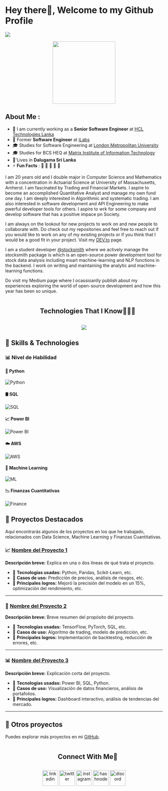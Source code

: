 # Hey there👋, Welcome to my Github Profile

<img src="https://readme-typing-svg.herokuapp.com?font=Architects+Daughter&color=22EBF7&size=25&center=false&lines=hey!+its+Jesús;Data+Scientist...;Machine+Learning...;Finance+Enthusiast..."/>


<p align="center">
  <img src="https://assets.gocoderz.xyz/site/wp-content/uploads/2017/02/shutterstock_239157115-460x320.jpg" height="200"/>
</p>

## About Me :

- 🏢 I am currently working as a **Senior Software Engineer** at [HCL Technologies Lanka](https://hclsrilanka.com/contact-us/)
- 🏢 Former **Software Engineer** at [iLabs](https://www.ilabs.lk/)
- 🎓 Studies for Software Engineering at [London Metropolitan University](https://www.londonmet.ac.uk/)
- 🎓 Studies for BCS HEQ at [Matrix Institute of Information Technology](http://www.matrix-edu.com/)
- 🏡'Lives in **Dalugama Sri Lanka**
- ⚡ **Fun Facts** : 🍕 🏉 🏏 🎥 🚞



<div>
 <p>

I am 20 years old and I double major in Computer Science and Mathematics with a concentration in Actuarial Science at University of Massachusetts, Amherst. I am fascinated by Trading and Financial Markets. I aspire to become an accomplished Quantitative Analyst and manage my own fund one day. I am deeply interested in Algorithmic and systematic trading. I am also interested in software development and API Engineering to make pwerful developer tools for others. I aspire to wrk for some company and develop software that has a positive impace pn Society. 

I am always on the lookout for new projects to work on and new people to collaborate with. Do check out my repositories and feel free to reach out if you would like to work on any of my existing projects or if you think that I would be a good fit in your project. Visit my [DEV.to](https://dev.to/apurvshah007) page.

I am a student developer [@stocksmith](https://github.com/stocksmith) where we actively manage the stocksmith package is which is an open-source power development tool for stock data analysis including msart machine-learning and NLP functions in the backend. I work on writing and maintaining the analytic and machine-learning functions. 

Do visit my Medium page where I ocassioanlly publish about my experiences exploring the world of open-source development and how this year has been so unique. 

</h4>
</div>



<!--h1 without bottom border-->
<div id="user-content-toc">
  <ul align="center">
    <summary><h2 style="display: inline-block">Technologies That I Know👨🏻‍💻</h2></summary>
  </ul>
</div>
<!--tech stack icons-->
<p align="center">
  <a href="https://skillicons.dev">
    <img src="https://skillicons.dev/icons?i=git,aws,cpp,css,discord,docker,postgres,prisma,pug,dynamodb,express,figma,firebase,redis,github,html,java,js,linux,md,materialui,nginx,mongodb,mysql,nextjs,nodejs,postman,py,react,redux,tailwind,ts,vscode,kubernetes&perline=14" />
  </a>
</p>




## 🚀 Skills & Technologies

### 📊 Nivel de Habilidad

#### 🐍 Python  
![Python](https://progress-bar.dev/85/?title=Python)  

#### 🛢️ SQL  
![SQL](https://progress-bar.dev/75/?title=SQL)  

#### 📈 Power BI  
![Power BI](https://progress-bar.dev/60/?title=Power%20BI)  

#### ☁️ AWS  
![AWS](https://progress-bar.dev/40/?title=AWS)  

#### 🤖 Machine Learning  
![ML](https://progress-bar.dev/70/?title=Machine%20Learning)  

#### 📉 Finanzas Cuantitativas  
![Finance](https://progress-bar.dev/50/?title=Finance)  





## 🚀 Proyectos Destacados

Aquí encontrarás algunos de los proyectos en los que he trabajado, relacionados con Data Science, Machine Learning y Finanzas Cuantitativas.

### 📈 [Nombre del Proyecto 1](URL_DEL_REPOSITORIO)
**Descripción breve:** Explica en una o dos líneas de qué trata el proyecto.  
- 🔹 **Tecnologías usadas:** Python, Pandas, Scikit-Learn, etc.  
- 🔹 **Casos de uso:** Predicción de precios, análisis de riesgos, etc.  
- 🔹 **Principales logros:** Mejoró la precisión del modelo en un 15%, optimización del rendimiento, etc.  

---

### 🤖 [Nombre del Proyecto 2](URL_DEL_REPOSITORIO)
**Descripción breve:** Breve resumen del propósito del proyecto.  
- 🔹 **Tecnologías usadas:** TensorFlow, PyTorch, SQL, etc.  
- 🔹 **Casos de uso:** Algoritmo de trading, modelo de predicción, etc.  
- 🔹 **Principales logros:** Implementación de backtesting, reducción de errores, etc.  

---

### 📊 [Nombre del Proyecto 3](URL_DEL_REPOSITORIO)
**Descripción breve:** Explicación corta del proyecto.  
- 🔹 **Tecnologías usadas:** Power BI, SQL, Python.  
- 🔹 **Casos de uso:** Visualización de datos financieros, análisis de portafolios.  
- 🔹 **Principales logros:** Dashboard interactivo, análisis de tendencias del mercado.  

---

## 📂 Otros proyectos
Puedes explorar más proyectos en mi [GitHub](https://github.com/TU_USUARIO).









<!-- Connect with me -->
<!--h2 without bottom border-->
<div id="user-content-toc">
  <ul align="center">
    <summary><h2 style="display: inline-block">Connect With Me🤝</h2></summary>
  </ul>
</div>

<!--icons and links-->
<p align="center">
<a href="https://www.linkedin.com/in/1010nishant/" target="blank"><img align="center" src="https://user-images.githubusercontent.com/88904952/234979284-68c11d7f-1acc-4f0c-ac78-044e1037d7b0.png" alt="linkedin" height="50" width="50" /></a>
<a href="https://twitter.com/1010nishant" target="blank"><img align="center" src="https://user-images.githubusercontent.com/88904952/234980676-61bfb021-ecc8-48f7-88e6-34c1b06c4a58.png" alt="twitter" height="50" width="50" /></a> 
<a href="https://www.instagram.com/nishant.jangir.1010/" target="blank"><img align="center" src="https://user-images.githubusercontent.com/88904952/234981169-2dd1e58f-4b7e-468c-8213-034ba62156c3.png" alt="instagram" height="50" width="50" /></a>
<a href="https://1010nishant.hashnode.dev/" target="blank"><img align="center" src="https://user-images.githubusercontent.com/88904952/234982196-562aea17-5532-4550-8c08-1c7cb994a541.png" alt="hashnode" height="50" width="50" /></a>
<a href="https://discordapp.com/users/957722095381540874" target="blank"><img align="center" src="https://user-images.githubusercontent.com/88904952/234982627-019fd336-6248-453c-9b05-97c13fd1d207.png" alt="discord" height="50" width="50" /></a>
  
</p>
